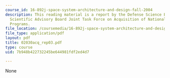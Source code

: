 ```yaml
---
course_id: 16-892j-space-system-architecture-and-design-fall-2004
description: This reading material is a report by the Defense Science Board/Air Force
  Scientific Advisory Board Joint Task Force on Acquisition of National Security Space
  Programs.
file_location: /coursemedia/16-892j-space-system-architecture-and-design-fall-2004/7b948b422732245be644981fdf2ed4d7_02030acq_rep03.pdf
file_type: application/pdf
layout: pdf
title: 02030acq_rep03.pdf
type: course
uid: 7b948b422732245be644981fdf2ed4d7

---
```

None
